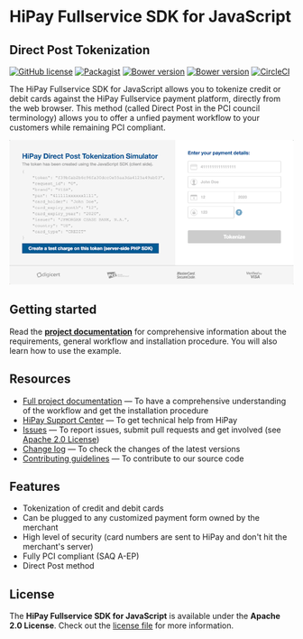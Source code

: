 # HiPay Fullservice SDK for JavaScript 

## Direct Post Tokenization

[![GitHub license](https://img.shields.io/badge/license-Apache%202-blue.svg)](https://raw.githubusercontent.com/hipay/hipay-fullservice-sdk-js/master/LICENSE.md)
[![Packagist](https://img.shields.io/packagist/v/hipay/hipay-enterprise-sdk-js.svg)](https://packagist.org/packages/hipay/hipay-enterprise-sdk-js#dev-master)
[![Bower version](http://img.shields.io/bower/v/hipay/hipay-enterprise-sdk-js.svg?style=flat)](https://github.com/hipay/hipay-fullservice-sdk-js)
[![Bower version](http://img.shields.io/bower/vpre/hipay/hipay-enterprise-sdk-js.svg?style=flat)](https://github.com/hipay/hipay-fullservice-sdk-js)
[![CircleCI](https://circleci.com/gh/hipay/hipay-fullservice-sdk-js/tree/master.svg?style=svg)](https://circleci.com/gh/hipay/hipay-fullservice-sdk-js/tree/master)


The HiPay Fullservice SDK for JavaScript allows you to tokenize credit or debit cards against the HiPay Fullservice payment platform, directly from the web browser. This method (called Direct Post in the PCI council terminology) allows you to offer a unfied payment workflow to your customers while remaining PCI compliant.

![HiPay Fullservice Direct Post Simulator](images/screenshot.png)

## Getting started

Read the **[project documentation][doc-home]** for comprehensive information about the requirements, general workflow and installation procedure. You will also learn how to use the example.

## Resources
- [Full project documentation][doc-home] — To have a comprehensive understanding of the workflow and get the installation procedure
- [HiPay Support Center][hipay-help] — To get technical help from HiPay
- [Issues][project-issues] — To report issues, submit pull requests and get involved (see [Apache 2.0 License][project-license])
- [Change log][project-changelog] — To check the changes of the latest versions
- [Contributing guidelines][project-contributing] — To contribute to our source code

## Features

- Tokenization of credit and debit cards
- Can be plugged to any customized payment form owned by the merchant
- High level of security (card numbers are sent to HiPay and don't hit the merchant's server)
- Fully PCI compliant (SAQ A-EP)
- Direct Post method

## License

The **HiPay Fullservice SDK for JavaScript** is available under the **Apache 2.0 License**. Check out the [license file][project-license] for more information.

[doc-home]: https://developer.hipay.com/doc/hipay-fullservice-sdk-js/
[hipay-help]: http://help.hipay.com
[project-issues]: https://github.com/hipay/hipay-fullservice-sdk-js/issues
[project-license]: LICENSE.md
[project-changelog]: CHANGELOG.md
[project-contributing]: CONTRIBUTING.md
